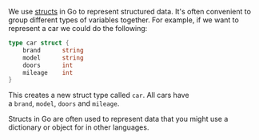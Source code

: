 We use [structs](https://go.dev/ref/spec#Struct_types) in Go to represent structured data. It's often convenient to group different types of variables together. For example, if we want to represent a car we could do the following:

```go
type car struct {
	brand      string
	model      string
	doors      int
	mileage    int
}
```

This creates a new struct type called `car`. All cars have a `brand`, `model`, `doors` and `mileage`.

Structs in Go are often used to represent data that you might use a dictionary or object for in other languages.